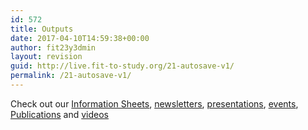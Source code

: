 ```yaml
---
id: 572
title: Outputs
date: 2017-04-10T14:59:38+00:00
author: fit23y3dmin
layout: revision
guid: http://live.fit-to-study.org/21-autosave-v1/
permalink: /21-autosave-v1/
---
```

Check out our [Information Sheets](/outputs/project-information-sheets/), [newsletters](/outputs/newsletters/), [presentations](/outputs/presentations/), [events](/outputs/project-events/), [Publications](/outputs/publications/) and [videos](/outputs/videos/)